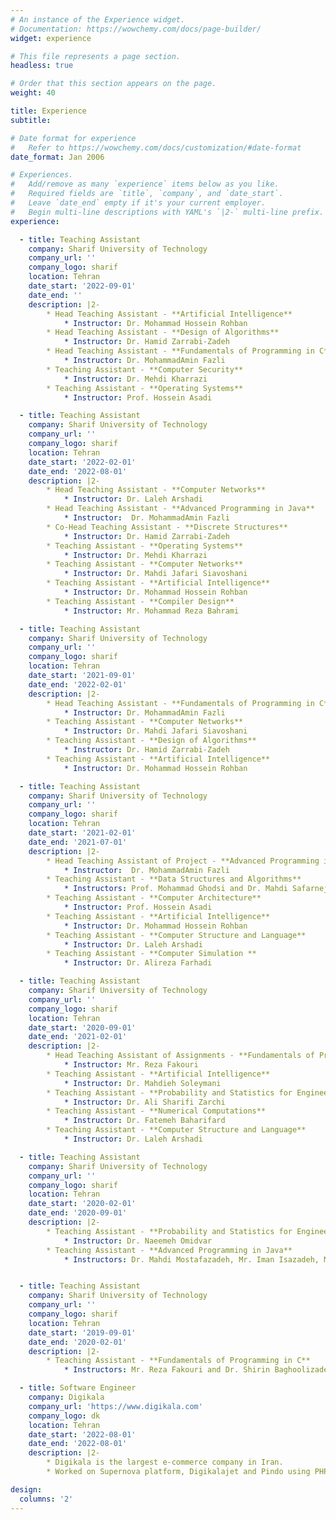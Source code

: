 ```yaml
---
# An instance of the Experience widget.
# Documentation: https://wowchemy.com/docs/page-builder/
widget: experience

# This file represents a page section.
headless: true

# Order that this section appears on the page.
weight: 40

title: Experience
subtitle:

# Date format for experience
#   Refer to https://wowchemy.com/docs/customization/#date-format
date_format: Jan 2006

# Experiences.
#   Add/remove as many `experience` items below as you like.
#   Required fields are `title`, `company`, and `date_start`.
#   Leave `date_end` empty if it's your current employer.
#   Begin multi-line descriptions with YAML's `|2-` multi-line prefix.
experience:

  - title: Teaching Assistant
    company: Sharif University of Technology
    company_url: ''
    company_logo: sharif
    location: Tehran
    date_start: '2022-09-01'
    date_end: ''
    description: |2-
        * Head Teaching Assistant - **Artificial Intelligence**
            * Instructor: Dr. Mohammad Hossein Rohban
        * Head Teaching Assistant - **Design of Algorithms**
            * Instructor: Dr. Hamid Zarrabi-Zadeh
        * Head Teaching Assistant - **Fundamentals of Programming in C**
            * Instructor: Dr. MohammadAmin Fazli
        * Teaching Assistant - **Computer Security**
            * Instructor: Dr. Mehdi Kharrazi
        * Teaching Assistant - **Operating Systems**
            * Instructor: Prof. Hossein Asadi

  - title: Teaching Assistant
    company: Sharif University of Technology
    company_url: ''
    company_logo: sharif
    location: Tehran
    date_start: '2022-02-01'
    date_end: '2022-08-01'
    description: |2-
        * Head Teaching Assistant - **Computer Networks**
            * Instructor: Dr. Laleh Arshadi
        * Head Teaching Assistant - **Advanced Programming in Java**
            * Instructor:  Dr. MohammadAmin Fazli
        * Co-Head Teaching Assistant - **Discrete Structures**
            * Instructor: Dr. Hamid Zarrabi-Zadeh
        * Teaching Assistant - **Operating Systems**
            * Instructor: Dr. Mehdi Kharrazi
        * Teaching Assistant - **Computer Networks**
            * Instructor: Dr. Mahdi Jafari Siavoshani
        * Teaching Assistant - **Artificial Intelligence**
            * Instructor: Dr. Mohammad Hossein Rohban
        * Teaching Assistant - **Compiler Design**
            * Instructor: Mr. Mohammad Reza Bahrami

  - title: Teaching Assistant
    company: Sharif University of Technology
    company_url: ''
    company_logo: sharif
    location: Tehran
    date_start: '2021-09-01'
    date_end: '2022-02-01'
    description: |2-
        * Head Teaching Assistant - **Fundamentals of Programming in C**
            * Instructor: Dr. MohammadAmin Fazli
        * Teaching Assistant - **Computer Networks**
            * Instructor: Dr. Mahdi Jafari Siavoshani
        * Teaching Assistant - **Design of Algorithms**
            * Instructor: Dr. Hamid Zarrabi-Zadeh
        * Teaching Assistant - **Artificial Intelligence**
            * Instructor: Dr. Mohammad Hossein Rohban

  - title: Teaching Assistant
    company: Sharif University of Technology
    company_url: ''
    company_logo: sharif
    location: Tehran
    date_start: '2021-02-01'
    date_end: '2021-07-01'
    description: |2-
        * Head Teaching Assistant of Project - **Advanced Programming in Java**
            * Instructor:  Dr. MohammadAmin Fazli
        * Teaching Assistant - **Data Structures and Algorithms**
            * Instructors: Prof. Mohammad Ghodsi and Dr. Mahdi Safarnejad
        * Teaching Assistant - **Computer Architecture**
            * Instructor: Prof. Hossein Asadi
        * Teaching Assistant - **Artificial Intelligence**
            * Instructor: Dr. Mohammad Hossein Rohban
        * Teaching Assistant - **Computer Structure and Language**
            * Instructor: Dr. Laleh Arshadi
        * Teaching Assistant - **Computer Simulation **
            * Instructor: Dr. Alireza Farhadi

  - title: Teaching Assistant
    company: Sharif University of Technology
    company_url: ''
    company_logo: sharif
    location: Tehran
    date_start: '2020-09-01'
    date_end: '2021-02-01'
    description: |2-
        * Head Teaching Assistant of Assignments - **Fundamentals of Programming in C**
            * Instructor: Mr. Reza Fakouri
        * Teaching Assistant - **Artificial Intelligence**
            * Instructor: Dr. Mahdieh Soleymani
        * Teaching Assistant - **Probability and Statistics for Engineering**
            * Instructor: Dr. Ali Sharifi Zarchi
        * Teaching Assistant - **Numerical Computations**
            * Instructor: Dr. Fatemeh Baharifard
        * Teaching Assistant - **Computer Structure and Language**
            * Instructor: Dr. Laleh Arshadi

  - title: Teaching Assistant
    company: Sharif University of Technology
    company_url: ''
    company_logo: sharif
    location: Tehran
    date_start: '2020-02-01'
    date_end: '2020-09-01'
    description: |2-
        * Teaching Assistant - **Probability and Statistics for Engineering**
            * Instructor: Dr. Naeemeh Omidvar
        * Teaching Assistant - **Advanced Programming in Java**
            * Instructors: Dr. Mahdi Mostafazadeh, Mr. Iman Isazadeh, Mr. Amir Malekzadeh, and Mr. Ali Chekah


  - title: Teaching Assistant
    company: Sharif University of Technology
    company_url: ''
    company_logo: sharif
    location: Tehran
    date_start: '2019-09-01'
    date_end: '2020-02-01'
    description: |2-
        * Teaching Assistant - **Fundamentals of Programming in C**
            * Instructors: Mr. Reza Fakouri and Dr. Shirin Baghoolizadeh

  - title: Software Engineer
    company: Digikala
    company_url: 'https://www.digikala.com'
    company_logo: dk
    location: Tehran
    date_start: '2022-08-01'
    date_end: '2022-08-01'
    description: |2-
        * Digikala is the largest e-commerce company in Iran.
        * Worked on Supernova platform, Digikalajet and Pindo using PHP, MySQL, Elasticsearch, Jenkins, and Swagger

design:
  columns: '2'
---
```

